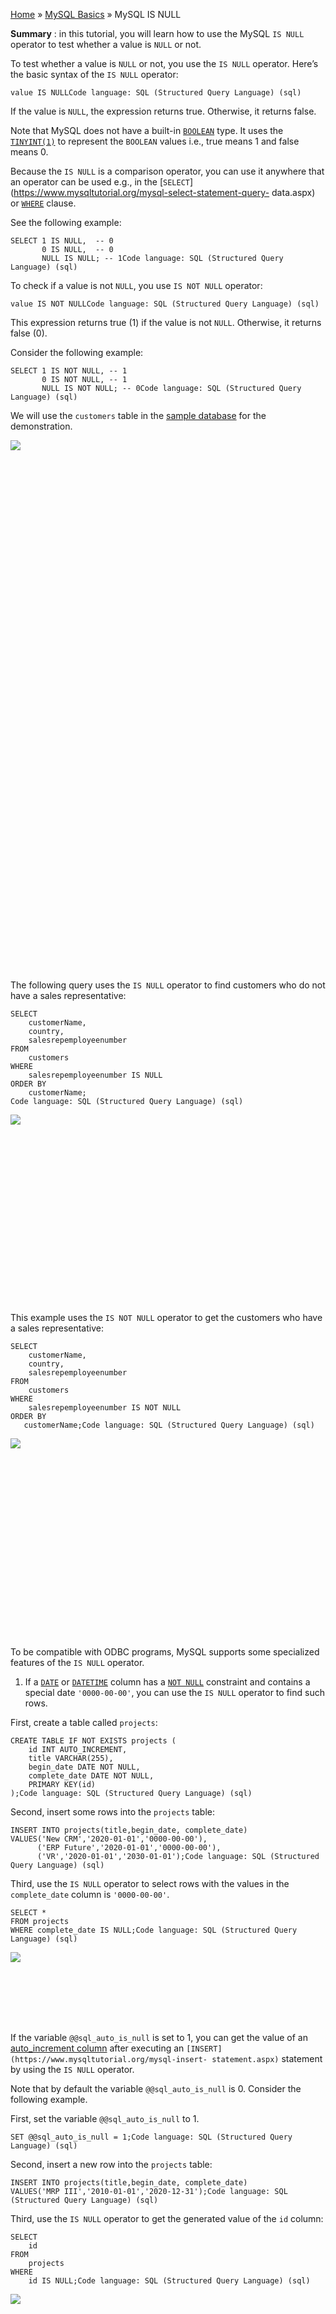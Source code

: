 

[Home](https://www.mysqltutorial.org/) » [MySQL
Basics](https://www.mysqltutorial.org/mysql-basics/) » MySQL IS NULL



 **Summary** : in this tutorial, you will learn how to use the MySQL `IS NULL`
operator to test whether a value is `NULL` or not.



To test whether a value is `NULL` or not, you use the `IS NULL` operator.
Here’s the basic syntax of the `IS NULL` operator:


    
    
    value IS NULLCode language: SQL (Structured Query Language) (sql)



If the value is `NULL`, the expression returns true. Otherwise, it returns
false.



Note that MySQL does not have a built-in
[`BOOLEAN`](https://www.mysqltutorial.org/mysql-boolean/) type. It uses the
[`TINYINT(1)`](https://www.mysqltutorial.org/mysql-int/) to represent the
`BOOLEAN` values i.e., true means 1 and false means 0.



Because the `IS NULL` is a comparison operator, you can use it anywhere that
an operator can be used e.g., in the
[`SELECT`](https://www.mysqltutorial.org/mysql-select-statement-query-
data.aspx) or [`WHERE`](https://www.mysqltutorial.org/mysql-where/) clause.



See the following example:


    
    
    SELECT 1 IS NULL,  -- 0
           0 IS NULL,  -- 0
           NULL IS NULL; -- 1Code language: SQL (Structured Query Language) (sql)



To check if a value is not `NULL`, you use `IS NOT NULL` operator:


    
    
    value IS NOT NULLCode language: SQL (Structured Query Language) (sql)



This expression returns true (1) if the value is not `NULL`. Otherwise, it
returns false (0).



Consider the following example:


    
    
    SELECT 1 IS NOT NULL, -- 1
           0 IS NOT NULL, -- 1
           NULL IS NOT NULL; -- 0Code language: SQL (Structured Query Language) (sql)



We will use the `customers` table in the [sample
database](https://www.mysqltutorial.org/mysql-sample-database.aspx) for the
demonstration.

![](https://www.mysqltutorial.org/wp-content/uploads/2019/08/customers.png)
![](data:image/svg+xml,%3Csvg%20xmlns=%22http://www.w3.org/2000/svg%22%20viewBox=%220%200%20184%20304%22%3E%3C/svg%3E)


The following query uses the `IS NULL` operator to find customers who do not
have a sales representative:


    
    
    SELECT 
        customerName, 
        country, 
        salesrepemployeenumber
    FROM
        customers
    WHERE
        salesrepemployeenumber IS NULL
    ORDER BY 
        customerName; 
    Code language: SQL (Structured Query Language) (sql)

![](https://www.mysqltutorial.org/wp-content/uploads/2017/02/MySQL-IS-NULL-Operator-example.png)
![](data:image/svg+xml,%3Csvg%20xmlns=%22http://www.w3.org/2000/svg%22%20viewBox=%220%200%20385%20219%22%3E%3C/svg%3E)


This example uses the `IS NOT NULL` operator to get the customers who have a
sales representative:


    
    
    SELECT 
        customerName, 
        country, 
        salesrepemployeenumber
    FROM
        customers
    WHERE
        salesrepemployeenumber IS NOT NULL
    ORDER BY 
       customerName;Code language: SQL (Structured Query Language) (sql)

![](https://www.mysqltutorial.org/wp-content/uploads/2017/02/MySQL-IS-NOT-NULL-Operator-example.png)
![](data:image/svg+xml,%3Csvg%20xmlns=%22http://www.w3.org/2000/svg%22%20viewBox=%220%200%20368%20221%22%3E%3C/svg%3E)


To be compatible with ODBC programs, MySQL supports some specialized features
of the `IS NULL` operator.



1) If a [`DATE`](https://www.mysqltutorial.org/mysql-date/) or
[`DATETIME`](https://www.mysqltutorial.org/mysql-datetime/) column has a [`NOT
NULL`](https://www.mysqltutorial.org/mysql-not-null-constraint/) constraint
and contains a special date `'0000-00-00'`, you can use the `IS NULL` operator
to find such rows.



First, create a table called `projects`:


    
    
    CREATE TABLE IF NOT EXISTS projects (
        id INT AUTO_INCREMENT,
        title VARCHAR(255),
        begin_date DATE NOT NULL,
        complete_date DATE NOT NULL,
        PRIMARY KEY(id)
    );Code language: SQL (Structured Query Language) (sql)



Second, insert some rows into the `projects` table:


    
    
    INSERT INTO projects(title,begin_date, complete_date)
    VALUES('New CRM','2020-01-01','0000-00-00'),
          ('ERP Future','2020-01-01','0000-00-00'),
          ('VR','2020-01-01','2030-01-01');Code language: SQL (Structured Query Language) (sql)



Third, use the `IS NULL` operator to select rows with the values in the
`complete_date` column is `'0000-00-00'`.


    
    
    SELECT * 
    FROM projects
    WHERE complete_date IS NULL;Code language: SQL (Structured Query Language) (sql)

![](https://www.mysqltutorial.org/wp-content/uploads/2019/08/MySQL-IS-NULL-with-special-date-value.png)
![](data:image/svg+xml,%3Csvg%20xmlns=%22http://www.w3.org/2000/svg%22%20viewBox=%220%200%20289%2056%22%3E%3C/svg%3E)


If the variable `@@sql_auto_is_null` is set to 1, you can get the value of an
[auto_increment column](https://www.mysqltutorial.org/mysql-sequence/) after
executing an `[INSERT](https://www.mysqltutorial.org/mysql-insert-
statement.aspx)` statement by using the `IS NULL` operator.



Note that by default the variable `@@sql_auto_is_null` is 0. Consider the
following example.



First, set the variable `@@sql_auto_is_null` to 1.


    
    
    SET @@sql_auto_is_null = 1;Code language: SQL (Structured Query Language) (sql)



Second, insert a new row into the `projects` table:


    
    
    INSERT INTO projects(title,begin_date, complete_date)
    VALUES('MRP III','2010-01-01','2020-12-31');Code language: SQL (Structured Query Language) (sql)



Third, use the `IS NULL` operator to get the generated value of the `id`
column:


    
    
    SELECT 
        id
    FROM
        projects
    WHERE
        id IS NULL;Code language: SQL (Structured Query Language) (sql)

![](https://www.mysqltutorial.org/wp-content/uploads/2017/02/MySQL-IS-NULL-sql_auto_is_null-example.png)
![](data:image/svg+xml,%3Csvg%20xmlns=%22http://www.w3.org/2000/svg%22%20viewBox=%220%200%2068%2047%22%3E%3C/svg%3E)
![](https://www.mysqltutorial.org/wp-content/themes/evolution/img/left.svg)
![](data:image/svg+xml,%3Csvg%20xmlns=%22http://www.w3.org/2000/svg%22%20viewBox=%220%200%2032%2032%22%3E%3C/svg%3E)
![](https://www.mysqltutorial.org/wp-content/themes/evolution/img/right.svg)
![](data:image/svg+xml,%3Csvg%20xmlns=%22http://www.w3.org/2000/svg%22%20viewBox=%220%200%2032%2032%22%3E%3C/svg%3E)


All MySQL tutorials are practical and easy-to-follow, with SQL script and
screenshots available. [More About Us](/about-us/)

